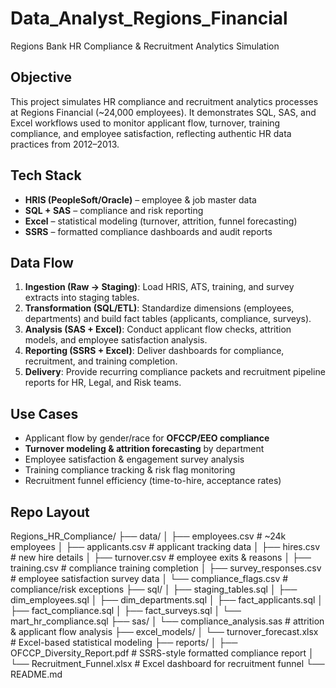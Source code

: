 # Data_Analyst_Regions_Financial
Regions Bank HR Compliance & Recruitment Analytics Simulation

## Objective
This project simulates HR compliance and recruitment analytics processes at Regions Financial (~24,000 employees). It demonstrates SQL, SAS, and Excel workflows used to monitor applicant flow, turnover, training compliance, and employee satisfaction, reflecting authentic HR data practices from 2012–2013.

## Tech Stack
- **HRIS (PeopleSoft/Oracle)** – employee & job master data  
- **SQL + SAS** – compliance and risk reporting  
- **Excel** – statistical modeling (turnover, attrition, funnel forecasting)  
- **SSRS** – formatted compliance dashboards and audit reports  

## Data Flow
1. **Ingestion (Raw → Staging)**: Load HRIS, ATS, training, and survey extracts into staging tables.  
2. **Transformation (SQL/ETL)**: Standardize dimensions (employees, departments) and build fact tables (applicants, compliance, surveys).  
3. **Analysis (SAS + Excel)**: Conduct applicant flow checks, attrition models, and employee satisfaction analysis.  
4. **Reporting (SSRS + Excel)**: Deliver dashboards for compliance, recruitment, and training completion.  
5. **Delivery**: Provide recurring compliance packets and recruitment pipeline reports for HR, Legal, and Risk teams.  

## Use Cases
- Applicant flow by gender/race for **OFCCP/EEO compliance**  
- **Turnover modeling & attrition forecasting** by department  
- Employee satisfaction & engagement survey analysis  
- Training compliance tracking & risk flag monitoring  
- Recruitment funnel efficiency (time-to-hire, acceptance rates)  

## Repo Layout

Regions_HR_Compliance/
├── data/
│ ├── employees.csv # ~24k employees
│ ├── applicants.csv # applicant tracking data
│ ├── hires.csv # new hire details
│ ├── turnover.csv # employee exits & reasons
│ ├── training.csv # compliance training completion
│ ├── survey_responses.csv # employee satisfaction survey data
│ └── compliance_flags.csv # compliance/risk exceptions
├── sql/
│ ├── staging_tables.sql
│ ├── dim_employees.sql
│ ├── dim_departments.sql
│ ├── fact_applicants.sql
│ ├── fact_compliance.sql
│ ├── fact_surveys.sql
│ └── mart_hr_compliance.sql
├── sas/
│ └── compliance_analysis.sas # attrition & applicant flow analysis
├── excel_models/
│ └── turnover_forecast.xlsx # Excel-based statistical modeling
├── reports/
│ ├── OFCCP_Diversity_Report.pdf # SSRS-style formatted compliance report
│ └── Recruitment_Funnel.xlsx # Excel dashboard for recruitment funnel
└── README.md
